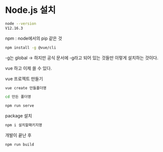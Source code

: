 # Node.js 설치

```bash
node --version
V12.16.3
```



npm : node에서의 pip 같은 것

```bash
npm install -g @vue/cli
```

-g는 global -> 하지만 공식 문서에 -g라고 되어 있는 것들만 이렇게 설치하는 것이다.



vue 하고 이제 쓸 수 있다. 

vue 프로젝트 만들기

```bash
vue create 만들폴더명

cd 만든 폴더명

npm run serve
```



package 설치

```bash
npm i 설치할패키지명
```



개발이 끝난 후

```bash
npm run build
```

